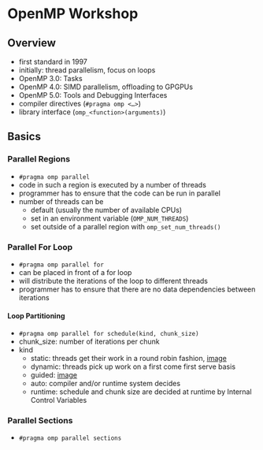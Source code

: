 # OpenMP Workshop

## Overview

- first standard in 1997
- initially: thread parallelism, focus on loops
- OpenMP 3.0: Tasks
- OpenMP 4.0: SIMD parallelism, offloading to GPGPUs
- OpenMP 5.0: Tools and Debugging Interfaces
- compiler directives (`#pragma omp <…>`)
- library interface (`omp_<function>(arguments)`)

## Basics

### Parallel Regions

- `#pragma omp parallel`
- code in such a region is executed by a number of threads
- programmer has to ensure that the code can be run in parallel
- number of threads can be
    - default (usually the number of available CPUs)
    - set in an environment variable (`OMP_NUM_THREADS`)
    - set outside of a parallel region with `omp_set_num_threads()`

### Parallel For Loop

- `#pragma omp parallel for`
- can be placed in front of a for loop
- will distribute the iterations of the loop to different threads
- programmer has to ensure that there are no data dependencies between iterations

#### Loop Partitioning

- `#pragma omp parallel for schedule(kind, chunk_size)`
- chunk_size: number of iterations per chunk
- kind
    - static: threads get their work in a round robin fashion, [image](static_scheduling.png)
    - dynamic: threads pick up work on a first come first serve basis
    - guided: [image](guided_scheduling.png)
    - auto: compiler and/or runtime system decides
    - runtime: schedule and chunk size are decided at runtime by Internal Control Variables
### Parallel Sections

- `#pragma omp parallel sections`